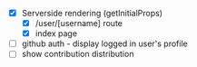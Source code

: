 - [x] Serverside rendering (getInitialProps)
  - [x] /user/[username] route
  - [x] index page
- [ ] github auth - display logged in user's profile
- [ ] show contribution distribution

<!-- {
  viewer {
    login
    contributionsCollection {
      pullRequestContributions {
        totalCount
      }
      issueContributions{
        totalCount
      }
      totalCommitContributions
      totalPullRequestReviewContributions
    }
  }
} -->
